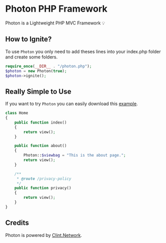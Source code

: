 # Photon PHP Framework

Photon is a Lightweight PHP MVC Framework 💡

How to Ignite?
---

To use `Photon` you only need to add theses lines into your index.php folder and create some folders.

```php
require_once(__DIR__ . "/photon.php");
$photon = new Photon(true);
$photon->ignite();
```

Really Simple to Use
---

If you want to try `Photon` you can easily download this [example](https://github.com/clintnetwork/photon/tree/master/example).

```php
class Home 
{
    public function index()
    {
        return view();
    }

    public function about()
    {
        Photon::$viewbag = "This is the about page.";
        return view();
    }

    /**
     * @route /privacy-policy
     */
    public function privacy()
    {
        return view();
    }
}
```

Credits
---

Photon is powered by [Clint.Network](https://twitter.com/clint_network).
